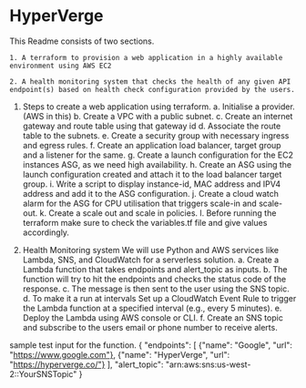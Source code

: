 # HyperVerge
This Readme consists of two sections.

    1. A terraform to provision a web application in a highly available environment using AWS EC2
    
    2. A health monitoring system that checks the health of any given API endpoint(s) based on health check configuration provided by the users.

1. Steps to create a web application using terraform.
    a.  Initialise a provider. (AWS in this)
    b.  Create a VPC with a public subnet.
    c.  Create an internet gateway and route table using that gateway id
    d.  Associate the route table to the subnets.
    e.  Create a security group with necessary ingress and egress rules.
    f.  Create an application load balancer, target group and a listener for the same.
    g.  Create a launch configuration for the EC2 instances ASG, as we need high availability.
    h.  Create an ASG using the launch configuration created and attach it to the load balancer target group.
    i.  Write a script to display instance-id, MAC address and IPV4 address and add it to the ASG configuration.
    j.  Create a cloud watch alarm for the ASG for CPU utilisation that triggers scale-in and scale-out.
    k.  Create a scale out and scale in policies.
    l.  Before running the terraform make sure to check the variables.tf file and give values accordingly.


2. Health Monitoring system
We will use Python and AWS services like Lambda, SNS, and CloudWatch for a serverless solution.
    a. Create a Lambda function that takes endpoints and alert_topic as inputs.
    b. The function will try to hit the endpoints and checks the status code of the response.
    c. The message is then sent to the user using the SNS topic.
    d. To make it a run at intervals Set up a CloudWatch Event Rule to trigger the Lambda function at a specified interval (e.g., every 5 minutes).
    e. Deploy the Lambda using AWS console or CLI.
    f. Create an SNS topic and subscribe to the users email or phone number to receive alerts.

sample test input for the function.
{
  "endpoints": [
    {"name": "Google", "url": "https://www.google.com"},
    {"name": "HyperVerge", "url": "https://hyperverge.co/"}
  ],
  "alert_topic": "arn:aws:sns:us-west-2:<aws-account-id>:YourSNSTopic"
}
